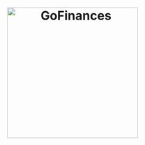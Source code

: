 <h1 align="center">
  <img alt="GoFinances" title="GoFinances" src="master/src/assets/logo.svg" width="300px" />
</h1>
